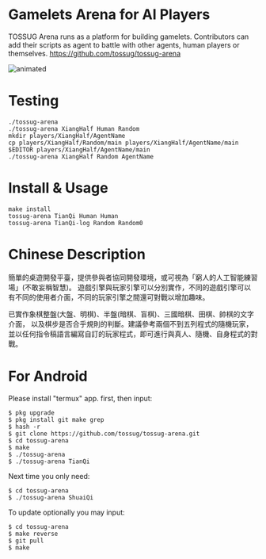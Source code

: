 Gamelets Arena for AI Players
=============================
TOSSUG Arena runs as a platform for building gamelets.
Contributors can add their scripts as agent to battle with other agents,
human players or themselves. <https://github.com/tossug/tossug-arena>

![animated](https://user-images.githubusercontent.com/6536345/35132167-d0d8b240-fd04-11e7-8eff-d83152d9a3d3.gif)

Testing
=======
	./tossug-arena
	./tossug-arena XiangHalf Human Random
	mkdir players/XiangHalf/AgentName
	cp players/XiangHalf/Random/main players/XiangHalf/AgentName/main
	$EDITOR players/XiangHalf/AgentName/main
	./tossug-arena XiangHalf Random AgentName

Install & Usage
===============
	make install
	tossug-arena TianQi Human Human
	tossug-arena TianQi-log Random Random0

Chinese Description
===================
簡單的桌遊開發平臺，提供參與者協同開發環境，或可視為「窮人的人工智能練習場」(不敢妄稱智慧)。
遊戲引擎與玩家引擎可以分別實作，不同的遊戲引擎可以有不同的使用者介面，不同的玩家引擎之間還可對戰以增加趣味。

已實作象棋整盤(大盤、明棋)、半盤(暗棋、盲棋)、三國暗棋、田棋、帥棋的文字介面，
以及棋步是否合乎規則的判斷。建議參考兩個不到五列程式的隨機玩家，
並以任何指令稿語言編寫自訂的玩家程式，即可進行與真人、隨機、自身程式的對戰。

For Android
===========
Please install "termux" app. first, then input:

	$ pkg upgrade
	$ pkg install git make grep
	$ hash -r
	$ git clone https://github.com/tossug/tossug-arena.git
	$ cd tossug-arena
	$ make
	$ ./tossug-arena
	$ ./tossug-arena TianQi

Next time you only need:

	$ cd tossug-arena
	$ ./tossug-arena ShuaiQi

To update optionally you may input:

	$ cd tossug-arena
	$ make reverse
	$ git pull
	$ make
